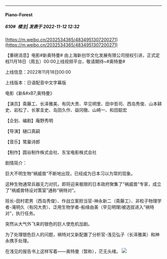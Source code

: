 

*****

####  Piano-Forest  
##### 610#         楼主| 发表于 2022-11-12 12:32

[https://m.weibo.cn/2032534365/4834951307200271](https://m.weibo.cn/2032534365/4834951307200271)

【重磅消息】电影#新奥特曼# 由上海新创华文化发展有限公司授权引进，正式定档11月18日（周五）00:00上线视频平台，敬请期待~#奥特曼# 

上线信息：2022年11月18日00:00

上线版本：日语配音中文字幕版

电影《新&amp;#xB7;奥特曼》

【演员】斋藤工、长泽雅美、有冈大贵、早见明里、田中哲司、西岛秀俊、山本耕史、岩松了、长冢圭史、岛田久作、益冈徹、山崎一、和田聪宏

【企划、编剧】庵野秀明

【导演】樋口真嗣

【音乐】鹭巢诗郎

【制作】圆谷制作株式会社、东宝电影株式会社

剧情简介：

巨大不明生物“祸威兽”不断地出现，已经成为日本习以为常的现象。

这种生物通常兵器无力对抗，即将迎来极限的日本政府聚集了“祸威兽”专家，成立了“祸威兽特设对策室”通称“祸特对”。

班长-田村君男（西岛秀俊）、作战立案担当官-神永新二（斋藤工）、非粒子物理学者-滝明久（有冈大贵）、泛用生物学者-船缘由美（早见明理)被选拔进入“祸特对”，执行任务。

突然从大气外飞来的银色的巨人使危机加剧。

为了处理银色巨人的问题，祸特对又新配置了分析官-浅见弘子（长泽雅美）和神永携手处理。

在浅见的报告书上这样写着——奥特曼（暂称），茫无头绪。
<img src="https://p.sda1.dev/8/60f37be419cdab9256b38cc019001759/9d0d09ably1h8281kw7gkj20u016gk8c.jpg" referrerpolicy="no-referrer">

